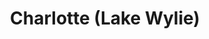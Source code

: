 ---
title: Charlotte (Lake Wylie)
url: /charlotte-lake-wylie/
latitude: 35.098
longitude: -80.988
---